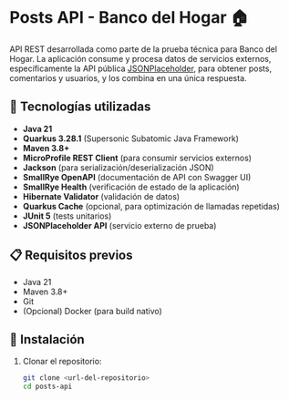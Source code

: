 # Posts API - Banco del Hogar 🏠

API REST desarrollada como parte de la prueba técnica para Banco del Hogar. La aplicación consume y procesa datos de servicios externos, específicamente la API pública [JSONPlaceholder](https://jsonplaceholder.typicode.com/), para obtener posts, comentarios y usuarios, y los combina en una única respuesta.

## 🚀 Tecnologías utilizadas

- **Java 21**
- **Quarkus 3.28.1** (Supersonic Subatomic Java Framework)
- **Maven 3.8+**
- **MicroProfile REST Client** (para consumir servicios externos)
- **Jackson** (para serialización/deserialización JSON)
- **SmallRye OpenAPI** (documentación de API con Swagger UI)
- **SmallRye Health** (verificación de estado de la aplicación)
- **Hibernate Validator** (validación de datos)
- **Quarkus Cache** (opcional, para optimización de llamadas repetidas)
- **JUnit 5** (tests unitarios)
- **JSONPlaceholder API** (servicio externo de prueba)

## 📋 Requisitos previos

- Java 21
- Maven 3.8+
- Git
- (Opcional) Docker (para build nativo)

## 🔧 Instalación

1. Clonar el repositorio:
   ```bash
   git clone <url-del-repositorio>
   cd posts-api